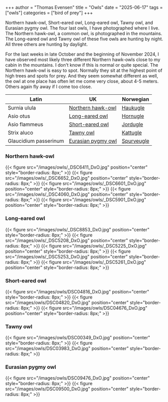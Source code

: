 +++
author = "Thomas Evensen"
title = "Owls"
date = "2025-06-17"
tags = ["owls"]
categories = ["bird of prey"]
+++

Northern hawk-owl, Short-eared owl, Long-eared owl, Tawny owl, and Eurasian pygmy owl. The four last owls, I have photographed where I live.
The Northern hawk-owl, a common owl, is photographed in the mountains. The Long-eared owl and Tawny owl of these five owls are hunting by night. All three others are hunting by daylight.

For the last weeks in late October and the beginning of November 2024, I have observed most likely three different Northern hawk-owls
close to my cabin in the mountains. I don't know if this is normal or quite special. The Northern hawk-owl is easy to spot. Normally they sit at the highest point of high trees and spots for prey. And they seem somewhat different as well, the owl at one place has often let me come very close, about 4-5 meters. Others again fly away if I come too close.

| Latin                 | UK                                                                     | Norwegian                                              |
|-----------------------|------------------------------------------------------------------------|--------------------------------------------------------|
| Surnia ulula          | [Northern hawk-owl](https://en.wikipedia.org/wiki/Northern_hawk-owl)   | [Haukugle](https://no.wikipedia.org/wiki/Haukugle)     |
| Asio otus             | [Long-eared owl](https://en.wikipedia.org/wiki/Long-eared_owl)       | [Hornugle](https://no.wikipedia.org/wiki/Hornugle)     |
| Asio flammeus         | [Short-eared owl](https://en.wikipedia.org/wiki/Short-eared_owl)       | [Jordugle](https://no.wikipedia.org/wiki/Jordugle)     |
| Strix aluco           | [Tawny owl](https://en.wikipedia.org/wiki/Tawny_owl)                   | [Kattugle](https://no.wikipedia.org/wiki/Kattugle)     |
| Glaucidium passerinum | [Eurasian pygmy owl](https://en.wikipedia.org/wiki/Eurasian_pygmy_owl) | [Spurveugle](https://no.wikipedia.org/wiki/Spurveugle) |

### Northern hawk-owl

{{< figure src="/images/owls/_DSC6411_DxO.jpg" position="center" style="border-radius: 8px;" >}}
{{< figure src="/images/owls/_DSC6652_DxO.jpg" position="center" style="border-radius: 8px;" >}}
{{< figure src="/images/owls/_DSC6601_DxO.jpg" position="center" style="border-radius: 8px;" >}}
{{< figure src="/images/owls/_DSC4060_DxO.jpg" position="center" style="border-radius: 8px;" >}}
{{< figure src="/images/owls/_DSC5901_DxO.jpg" position="center" style="border-radius: 8px;" >}}

### Long-eared owl

{{< figure src="/images/owls/_DSC8853_DxO.jpg" position="center" style="border-radius: 8px;" >}}
{{< figure src="/images/owls/_DSC5208_DxO.jpg" position="center" style="border-radius: 8px;" >}}
{{< figure src="/images/owls/_DSC5225_DxO.jpg" position="center" style="border-radius: 8px;" >}}
{{< figure src="/images/owls/_DSC5253_DxO.jpg" position="center" style="border-radius: 8px;" >}}
{{< figure src="/images/owls/_DSC5261_DxO.jpg" position="center" style="border-radius: 8px;" >}}

### Short-eared owl

{{< figure src="/images/owls/DSC04816_DxO.jpg" position="center" style="border-radius: 8px;" >}}
{{< figure src="/images/owls/DSC04820_DxO.jpg" position="center" style="border-radius: 8px;" >}}
{{< figure src="/images/owls/DSC04676_DxO.jpg" position="center" style="border-radius: 8px;" >}}


### Tawny owl

{{< figure src="/images/owls/DSC00349_DxO.jpg" position="center" style="border-radius: 8px;" >}}
{{< figure src="/images/owls/DSC03983_DxO.jpg" position="center" style="border-radius: 8px;" >}}

### Eurasian pygmy owl

{{< figure src="/images/owls/DSC09476_DxO.jpg" position="center" style="border-radius: 8px;" >}}
{{< figure src="/images/owls/DSC09500_DxO.jpg" position="center" style="border-radius: 8px;" >}}
